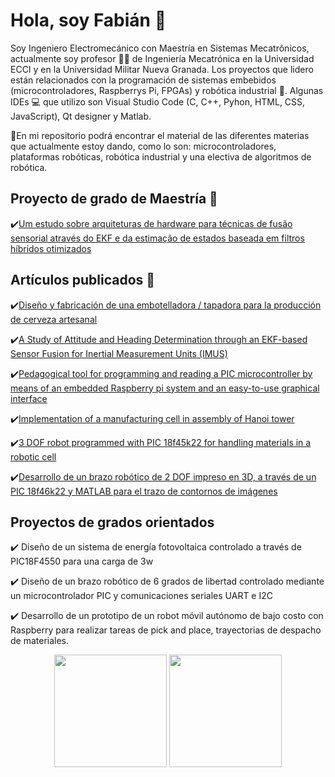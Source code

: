 <h1>Hola, soy Fabián 🤙</h1>

Soy Ingeniero Electromecánico con Maestría en Sistemas Mecatrônicos, actualmente soy profesor 👨‍🏫 de Ingeniería Mecatrónica en la Universidad ECCI y en la Universidad Militar Nueva Granada. Los proyectos que lidero están relacionados con la programación de sistemas embebidos (microcontroladores, Raspberrys Pi, FPGAs) y robótica industrial 🦾. Algunas IDEs 💻 que utilizo son Visual Studio Code (C, C++, Pyhon, HTML, CSS, JavaScript), Qt designer y Matlab.

📌En mi repositorio podrá encontrar el material de las diferentes materias que actualmente estoy dando, como lo son: microcontroladores, plataformas robóticas, robótica industrial y una electiva de algoritmos de robótica.

<h2>Proyecto de grado de Maestría 📒</h2>

✔️[Um estudo sobre arquiteturas de hardware para técnicas de fusão sensorial através do EKF e da estimação de estados baseada em filtros híbridos otimizados](http://repositorio2.unb.br/jspui/handle/10482/32669)

<h2>Artículos publicados 📝</h2>

✔️[Diseño y fabricación de una embotelladora / tapadora para la producción de cerveza artesanal](http://revistas.fuac.edu.co/index.php/clepsidra/article/view/629)
  
✔️[A Study of Attitude and Heading Determination through an EKF-based Sensor Fusion for Inertial Measurement Units (IMUS)](https://www.sistema.abcm.org.br/articleFiles/download/9451)
  
✔️[Pedagogical tool for programming and reading a PIC microcontroller by means of an embedded Raspberry pi system and an easy-to-use graphical interface](http://52.59.210.70/index.php/KnE-Engineering/article/view/5924)

✔️[Implementation of a manufacturing cell in assembly of Hanoi tower](https://revistas.udistrital.edu.co/index.php/visele/article/view/20693)

✔️[3 DOF robot programmed with PIC 18f45k22 for handling materials in a robotic cell](https://revistas.udistrital.edu.co/index.php/visele/article/view/21189)

✔️[Desarrollo de un brazo robótico de 2 DOF impreso en 3D, a través de un PIC 18f46k22 y MATLAB para el trazo de contornos de imágenes](https://revistas.unicomfacauca.edu.co/ojs/index.php/itc/article/view/406)

<h2>Proyectos de grados orientados</h2>

✔️ Diseño de un sistema de energía fotovoltaica controlado a través de PIC18F4550 para una carga de 3w

✔️ Diseño de un brazo robótico de 6 grados de libertad controlado mediante un microcontrolador PIC y comunicaciones seriales UART e I2C

✔️ Desarrollo de un prototipo de un robot móvil autónomo de bajo costo con Raspberry para realizar tareas de pick and place, trayectorias de despacho de materiales.

<div align="center">
  <img height=180cm src="https://github-readme-stats.vercel.app/api/top-langs/?username=FBarreraP\&layout=donut"/>
  <img height=180cm src="https://github-readme-stats.vercel.app/api/?username=FBarreraP\&show_icons=true\&title_color=fff\&icon_color=79ff97\&text_color=9f9f9f\&bg_color=151515"/>
</div>

<!--
**FBarreraP/FBarreraP** is a ✨ _special_ ✨ repository because its `README.md` (this file) appears on your GitHub profile.

Here are some ideas to get you started:

- 🔭 I’m currently working on ...
- 🌱 I’m currently learning ...
- 👯 I’m looking to collaborate on ...
- 🤔 I’m looking for help with ...
- 💬 Ask me about ...
- 📫 How to reach me: ...
- 😄 Pronouns: ...
- ⚡ Fun fact: ...
-->
